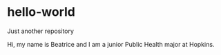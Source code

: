 # hello-world
Just another repository

Hi, my name is Beatrice and I am a junior Public Health major at Hopkins.
